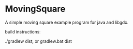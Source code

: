 # MovingSquare
A simple moving square example program for java and libgdx.


build instructions:

./gradlew dist, or gradlew.bat dist
